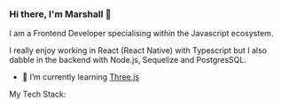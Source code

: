 ### Hi there, I'm Marshall 👋

I am a Frontend Developer specialising within the Javascript ecosystem. 

I really enjoy working in React (React Native) with Typescript but I also dabble in the backend with Node.js, Sequelize and PostgresSQL.


- 🌱 I’m currently learning [Three.js](https://threejs.org/)



  

<div>
  <p>My Tech Stack:</p>
<!--   <ul>
    <li>
    <code>
    <a href="https://icongr.am/devicon/typescript-original.svg?size=128&amp;color=currentColor" rel="nofollow"><img src="https://camo.githubusercontent.com/969941fee70809f2e154beb80b7f50f3d80a67eb35f7e5c8a47b614032ec7b6a/68747470733a2f2f69636f6e67722e616d2f64657669636f6e2f747970657363726970742d6f726967696e616c2e7376673f73697a653d31323826636f6c6f723d63757272656e74436f6c6f72" alt="typescript" width="40" height="40" data-canonical-src="https://icongr.am/devicon/typescript-original.svg?size=128&amp;color=currentColor" style="max-width:100%;"></a>
  </code>
    </li>
    <li>
  <code>
    <a target="_blank" rel="noopener noreferrer" href="https://raw.githubusercontent.com/github/explore/80688e429a7d4ef2fca1e82350fe8e3517d3494d/topics/javascript/javascript.png"><img height="40" alt="Javascript" src="https://raw.githubusercontent.com/github/explore/80688e429a7d4ef2fca1e82350fe8e3517d3494d/topics/javascript/javascript.png" style="max-width: 100%;"></a></code>
  </li>
  <li>
    <code>
      <a href="https://reactjs.org/" rel="nofollow"><img src="https://camo.githubusercontent.com/290939f8582a3cfe443a7d1d555e1403b6b9553fa97bc6f8db0e95771cce45f6/68747470733a2f2f69636f6e67722e616d2f64657669636f6e2f72656163742d6f726967696e616c2e7376673f73697a653d31323826636f6c6f723d63757272656e74436f6c6f72" alt="react" width="40" height="40" data-canonical-src="https://icongr.am/devicon/react-original.svg?size=128&amp;color=currentColor" style="max-width:100%;"></a>
  </code>
    </li>
    <li>
  <code>
  <a target="_blank" rel="noopener noreferrer" href="https://avatars0.githubusercontent.com/u/49996085?s=200&amp;v=4"><img height="40" width="40" alt="React Testing Library and Jest" src="https://avatars0.githubusercontent.com/u/49996085?s=200&amp;v=4" style="max-width:100%;"></a>
  </code>
    </li>
    <li>
  <code>
    <a target="_blank" rel="noopener noreferrer" href="https://raw.githubusercontent.com/github/explore/80688e429a7d4ef2fca1e82350fe8e3517d3494d/topics/redux/redux.png"><img height="40" width="40" alt="Redux" src="https://raw.githubusercontent.com/github/explore/80688e429a7d4ef2fca1e82350fe8e3517d3494d/topics/redux/redux.png" style="max-width:100%;"></a>
  </code>
    </li>
    <li>
  <code>
    <a href="https://developer.mozilla.org/en-US/docs/Web/html" rel="nofollow"> <img src="https://camo.githubusercontent.com/ca2dd340a34ff89794d363b552a2acd0edbf30e7e84438fe979bb75b86d7f20d/68747470733a2f2f69636f6e67722e616d2f64657669636f6e2f68746d6c352d6f726967696e616c2d776f72646d61726b2e7376673f73697a653d31323826636f6c6f723d63757272656e74436f6c6f72" alt="html5" width="50" height="50" data-canonical-src="https://icongr.am/devicon/html5-original-wordmark.svg?size=128&amp;color=currentColor" style="max-width:100%;"> </a>
  </code>
    </li>
    <li>
  <code>
    <a href="https://developer.mozilla.org/en-US/docs/Web/CSS" rel="nofollow"> <img src="https://camo.githubusercontent.com/85a8b97390bbadb88c3c5453648f18b0f50d27a4c593c23868cc9d43605c474f/68747470733a2f2f69636f6e67722e616d2f64657669636f6e2f637373332d6f726967696e616c2d776f72646d61726b2e7376673f73697a653d31323826636f6c6f723d63757272656e74436f6c6f72" alt="css3" width="50" height="50" data-canonical-src="https://icongr.am/devicon/css3-original-wordmark.svg?size=128&amp;color=currentColor" style="max-width:100%;"> </a>
  </code>
    </li>
    <li>
  <code>
    <a href="https://storybook.js.org/" rel="nofollow"> <img src="https://user-images.githubusercontent.com/18430599/38112659-491f9112-3368-11e8-8b65-1725f19a61fa.png" alt="storybook logo" width="50" height="50" data-canonical-src="https://user-images.githubusercontent.com/18430599/38112659-491f9112-3368-11e8-8b65-1725f19a61fa.png" style="max-width:100%;"> </a>
  </code>
    </li>
    <li>
  <code>
    <a href="https://sass-lang.com/" rel="nofollow"> <img src="https://icongr.am/devicon/sass-original.svg?size=128&color=currentColor" alt="sass logo" width="50" height="50" data-canonical-src="https://icongr.am/devicon/sass-original.svg?size=128&color=currentColor" style="max-width:100%;"> </a>
  </code>
    </li>
    <li>
  <code>
    <a href="https://nodejs.org" rel="nofollow"> <img src="https://camo.githubusercontent.com/b6f3a358faa8d7b5a24528eef859f2200e930ddf058c9bbf2319f5294e5ddc89/68747470733a2f2f69636f6e67722e616d2f64657669636f6e2f6e6f64656a732d6f726967696e616c2d776f72646d61726b2e7376673f73697a653d31323826636f6c6f723d63757272656e74436f6c6f72" alt="nodejs" width="50" height="50" data-canonical-src="https://icongr.am/devicon/nodejs-original-wordmark.svg?size=128&amp;color=currentColor" style="max-width:100%;"></a>
  </code>
    </li>
    <li>
  <code>
    <a href="https://expressjs.com" rel="nofollow"><img src="https://camo.githubusercontent.com/4f943da006980b03002bdbc3d40630c2e849f0131bfa8d1ee8e2714723df5e16/68747470733a2f2f69636f6e67722e616d2f64657669636f6e2f657870726573732d6f726967696e616c2d776f72646d61726b2e7376673f73697a653d31323826636f6c6f723d63757272656e74436f6c6f72" alt="express" width="50" height="50" data-canonical-src="https://icongr.am/devicon/express-original-wordmark.svg?size=128&amp;color=currentColor" style="max-width:100%;"></a>
  </code>
    </li>
    <li>
  <code>
    <a href="https://www.mongodb.com/" rel="nofollow"><img src="https://camo.githubusercontent.com/d877614148260e402126c50c49552a4a34c81594c4030a7726d1be68f7135b72/68747470733a2f2f69636f6e67722e616d2f64657669636f6e2f6d6f6e676f64622d6f726967696e616c2d776f72646d61726b2e7376673f73697a653d31323826636f6c6f723d63757272656e74436f6c6f72" alt="mongodb" width="50" height="50" data-canonical-src="https://icongr.am/devicon/mongodb-original-wordmark.svg?size=128&amp;color=currentColor" style="max-width:100%;"></a>
  </code>
    </li>
    <li>
  <code>
    <a href="https://www.postgresql.org" rel="nofollow"><img src="https://camo.githubusercontent.com/e3cc61d919bd70f7419bd1dd9d74b56e786efd0e5250c109b7a18d99ab1c1eaf/68747470733a2f2f69636f6e67722e616d2f64657669636f6e2f706f737467726573716c2d6f726967696e616c2d776f72646d61726b2e7376673f73697a653d31323826636f6c6f723d63757272656e74436f6c6f72" alt="postgresql" width="50" height="50" data-canonical-src="https://icongr.am/devicon/postgresql-original-wordmark.svg?size=128&amp;color=currentColor" style="max-width:100%;"></a>
  </code>
    </li>
  
  </ul>
   -->
  
 </div>
  
  
  

<!-- - 🔭 I’m currently working on ...

- 👯 I’m looking to collaborate on ...
- 🤔 I’m looking for help with ...
- 💬 Ask me about ...
- 📫 How to reach me: ...
- 😄 Pronouns: ...
- ⚡ Fun fact: ...
 -->

